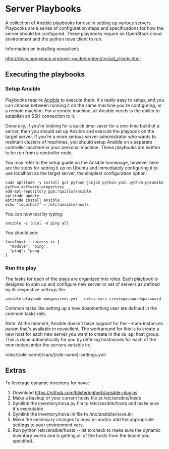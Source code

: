 Server Playbooks
========================

A collection of Ansible playbooks for use in setting up various servers.
Playbooks are a series of configuration steps and specifications for how the
server should be configured.  These playbooks require an OpenStack cloud environment
and the python nova client to run.

Information on installing novaclient:

http://docs.openstack.org/user-guide/content/install_clients.html

Executing the playbooks
---------------------------

### Setup Ansible

Playbooks require [Ansible][1] to execute them. It's really easy to setup, and
you can choose between running it on the same machine you're configuring, or a
remote machine. For a remote machine, all Ansible needs is the ability to establish
an SSH connection to it.

Generally, if you're looking for a quick time-saver for a one-time build of a
server, then you should set up Ansible and execute the playbook on the target
server. If you're a more serious server administrator who wants to maintain
clusters of machines, you should setup Ansible on a separate controller machine
or your personal machine.  These playbooks are written to be run from a controller
node.

You may refer to the setup guide on the Ansible homepage, however here are the
steps for setting it up on Ubuntu and immediately configuring it to use
localhost as the target server, the simplest configuration option:

    sudo aptitude -y install git python-jinja2 python-yaml python-paramiko python-software-properties
    add-apt-repository ppa:rquillo/ansible
    aptitude update
    aptitude install ansible
    echo "localhost" > /etc/ansible/hosts

You can now test by typing:

    ansible -c local -m ping all

You should see:

    localhost | success >> {
      "module": "ping",
      "ping": "pong
    }

### Run the play

The tasks for each of the plays are organized into roles.  Each playbook is designed
to spin up and configure new server or set of servers as defined by its respective
settings file.

    ansible-playbook mongoserver.yml --extra-vars createpassword=password

Common tasks like setting up a new dosomething user are defined in the common tasks
role.

Note: At the moment, Ansible doesn't have support for the --num-instances param that's
available in novaclient.  The workaround for this is to create a new host for each
new server you want to create in the os_api host group.  This is done automatically
for you by defining hostnames for each of the new nodes under the servers variable in:

roles/[role-name]/vars/[role-name]-settings.yml

Extras
---------------------------

To leverage dynamic inventory for nova:

1. Download https://github.com/blisteringherb/ansible-plugins
2. Make a backup of your current hosts file at /etc/ansible/hosts
3. Symlink the inventory/nova.py file to /etc/ansible/hosts and make sure it's executable
4. Symlink the inventory/nova.ini file to /etc/ansibile/nova.ini
5. Make the necessary changes to nova.ini and/or add the appropriate settings to
   your environment vars.
6. Run python /etc/ansible/hosts --list to check to make sure the dynamic inventory
   works and is getting all of the hosts from the tenant you specified.

[1]: http://ansible.github.com/ "Ansible"
